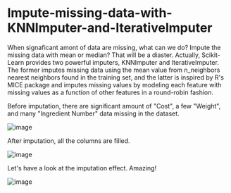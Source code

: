 # Impute-missing-data-with-KNNImputer-and-IterativeImputer
When signaficant amont of data are missing, what can we do? Impute the missing data with mean or median? That will be a diaster. Actually, Scikit-Learn provides two powerful imputers, KNNImputer and IterativeImputer. The former imputes missing data using the mean value from n_neighbors nearest neighbors found in the training set, and the latter is inspired by R's MICE package and imputes missing values by modeling each feature with missing values as a function of other features in a round-robin fashion.

Before imputation, there are significant amount of "Cost", a few "Weight", and many "Ingredient Number" data missing in the dataset.

![image](https://github.com/hanfei1986/Impute-missing-data-with-KNNImputer/assets/59255164/353dcbd8-f733-4ba4-a61d-6cdaf8e686bd)

After imputation, all the columns are filled.

![image](https://github.com/hanfei1986/Impute-missing-data-with-KNNImputer/assets/59255164/b4bcf1f2-61b0-48b9-aa32-473961a4e8ab)

Let's have a look at the imputation effect. Amazing!

![image](https://github.com/hanfei1986/Impute-missing-data-with-KNNImputer/assets/59255164/1e97712f-5979-4e5d-b700-88df0af46a21)

